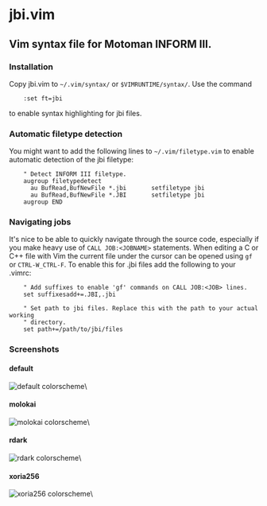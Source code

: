 jbi.vim
=======

Vim syntax file for Motoman INFORM III.
----------------------------------------------------------------------

### Installation

Copy jbi.vim to `~/.vim/syntax/` or `$VIMRUNTIME/syntax/`.
Use the command

```vim
    :set ft=jbi
```

to enable syntax highlighting for jbi files.

### Automatic filetype detection

You might want to add the following lines to `~/.vim/filetype.vim` to enable
automatic detection of the jbi filetype:
    
```vim
    " Detect INFORM III filetype.
    augroup filetypedetect
      au BufRead,BufNewFile *.jbi		setfiletype jbi
      au BufRead,BufNewFile *.JBI		setfiletype jbi
    augroup END
```

### Navigating jobs

It's nice to be able to quickly navigate through the source code, especially
if you make heavy use of `CALL JOB:<JOBNAME>` statements. When editing a C or
C++ file with Vim the current file under the cursor can be opened using `gf`
or `CTRL-W_CTRL-F`. To enable this for .jbi files add the following to your
.vimrc:

```vim
    " Add suffixes to enable 'gf' commands on CALL JOB:<JOB> lines.
    set suffixesadd+=.JBI,.jbi

    " Set path to jbi files. Replace this with the path to your actual working
    " directory.
    set path+=/path/to/jbi/files
```

### Screenshots

#### default

![default colorscheme](https://github.com/matthijsk/motoman-inform-vim-syntax/raw/master/img/sample-default.png)\

#### molokai

![molokai colorscheme](https://github.com/matthijsk/motoman-inform-vim-syntax/raw/master/img/sample-molokai.png)\

#### rdark

![rdark colorscheme](https://github.com/matthijsk/motoman-inform-vim-syntax/raw/master/img/sample-rdark.png)\

#### xoria256

![xoria256 colorscheme](https://github.com/matthijsk/motoman-inform-vim-syntax/raw/master/img/sample-xoria256.png)\
